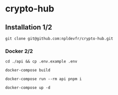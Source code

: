 # crypto-hub

## Installation 1/2
```
git clone git@github.com:npldevfr/crypto-hub.git
```

### Docker 2/2
```
cd ./api && cp .env.example .env
```

```
docker-compose build
```

```
docker-compose run --rm api pnpm i
```

```
docker-compose up -d
```
